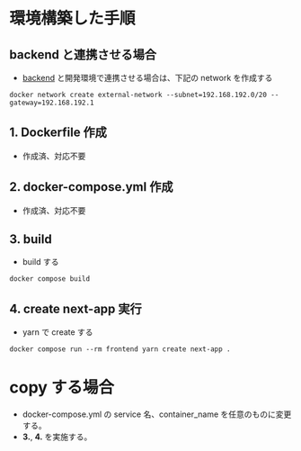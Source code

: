 # 環境構築した手順

## backend と連携させる場合

- [backend](https://github.com/curtaincall888/rails_posgre_docker) と開発環境で連携させる場合は、下記の network を作成する

```
docker network create external-network --subnet=192.168.192.0/20 --gateway=192.168.192.1
```

## 1. Dockerfile 作成

- 作成済、対応不要

## 2. docker-compose.yml 作成

- 作成済、対応不要

## 3. build

- build する

```
docker compose build
```

## 4. create next-app 実行

- yarn で create する

```
docker compose run --rm frontend yarn create next-app .
```

# copy する場合

- docker-compose.yml の service 名、container_name を任意のものに変更する。
- **3.**, **4.** を実施する。
